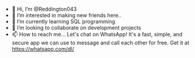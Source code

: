 - 👋 Hi, I’m @Reddington043
- 👀 I’m interested in making new friends here.. 
- 🌱 I’m currently learning SQL programming 
- 💞️ I’m looking to collaborate on development projects 
- 📫 How to reach me... Let's chat on WhatsApp! It's a fast, simple, and secure app we can use to message and call each other for free. Get it at https://whatsapp.com/dl/



<!---
Reddington043/Reddington043 is a ✨ special ✨ repository because its `README.md` (this file) appears on your GitHub profile.
You can click the Preview link to take a look at your changes.
--->
